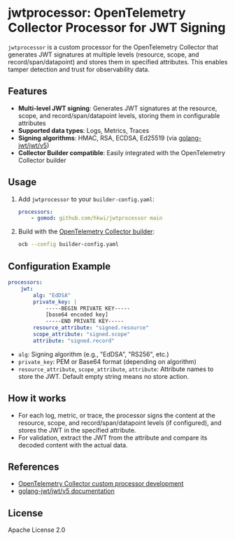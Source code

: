 # jwtprocessor: OpenTelemetry Collector Processor for JWT Signing

`jwtprocessor` is a custom processor for the OpenTelemetry Collector that generates JWT signatures at multiple levels (resource, scope, and record/span/datapoint) and stores them in specified attributes. This enables tamper detection and trust for observability data.


## Features

- **Multi-level JWT signing**: Generates JWT signatures at the resource, scope, and record/span/datapoint levels, storing them in configurable attributes
- **Supported data types**: Logs, Metrics, Traces
- **Signing algorithms**: HMAC, RSA, ECDSA, Ed25519 (via [golang-jwt/jwt/v5](https://github.com/golang-jwt/jwt))
- **Collector Builder compatible**: Easily integrated with the OpenTelemetry Collector builder


## Usage

1. Add `jwtprocessor` to your `builder-config.yaml`:
    ```yaml
    processors:
        - gomod: github.com/hkwi/jwtprocessor main
    ```
2. Build with the [OpenTelemetry Collector builder](https://opentelemetry.io/docs/collector/custom-collector/):
    ```bash
    ocb --config builder-config.yaml
    ```


## Configuration Example

```yaml
processors:
    jwt:
        alg: "EdDSA"
        private_key: |
            -----BEGIN PRIVATE KEY-----
            [base64 encoded key]
            -----END PRIVATE KEY-----
        resource_attribute: "signed.resource"
        scope_attribute: "signed.scope"
        attribute: "signed.record"
```

- `alg`: Signing algorithm (e.g., "EdDSA", "RS256", etc.)
- `private_key`: PEM or Base64 format (depending on algorithm)
- `resource_attribute`, `scope_attribute`, `attribute`: Attribute names to store the JWT. Default empty string means no store action.


## How it works

- For each log, metric, or trace, the processor signs the content at the resource, scope, and record/span/datapoint levels (if configured), and stores the JWT in the specified attribute.
- For validation, extract the JWT from the attribute and compare its decoded content with the actual data.


## References

- [OpenTelemetry Collector custom processor development](https://opentelemetry.io/docs/collector/custom-collector/)
- [golang-jwt/jwt/v5 documentation](https://pkg.go.dev/github.com/golang-jwt/jwt/v5)


## License

Apache License 2.0

